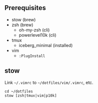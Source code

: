 ## Prerequisites
- stow (brew)
- zsh (brew)
  - oh-my-zsh (cli)
  - powerlevel10k (cli)
- tmux
  - iceberg_minimal (installed)
- vim
  - `:PlugInstall`

## stow
Link `~/.vimrc` to `~/dotfiles/vim/.vimrc`, etc.
```
cd ~/dotfiles
stow [zsh|tmux|vim|p10k]
```

